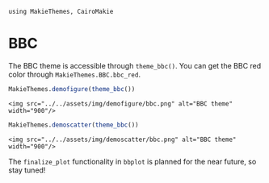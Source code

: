 ```@setup bbc
using MakieThemes, CairoMakie
```

# BBC

The BBC theme is accessible through `theme_bbc()`.  You can get the BBC red color through `MakieThemes.BBC.bbc_red`.

```julia
MakieThemes.demofigure(theme_bbc())
```
```@raw html
<img src="../../assets/img/demofigure/bbc.png" alt="BBC theme" width="900"/>
```

```julia
MakieThemes.demoscatter(theme_bbc())
```
```@raw html
<img src="../../assets/img/demoscatter/bbc.png" alt="BBC theme" width="900"/>
```

The `finalize_plot` functionality in `bbplot` is planned for the near future, so stay tuned!